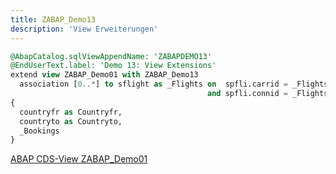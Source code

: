 ```yaml
---
title: ZABAP_Demo13
description: 'View Erweiterungen'
---
```


```sql
@AbapCatalog.sqlViewAppendName: 'ZABAPDEMO13'
@EndUserText.label: 'Demo 13: View Extensions'
extend view ZABAP_Demo01 with ZABAP_Demo13
  association [0..*] to sflight as _Flights on  spfli.carrid = _Flights.carrid
                                            and spfli.connid = _Flights.connid
{
  countryfr as Countryfr,
  countryto as Countryto,
  _Bookings
}
```

[ABAP CDS-View ZABAP_Demo01](../cds-views/zabap_demo01.md)